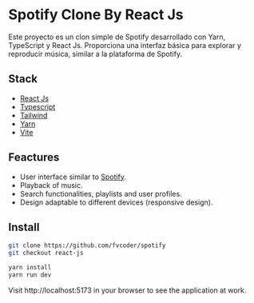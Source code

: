 # Spotify Clone By React Js
Este proyecto es un clon simple de Spotify desarrollado con Yarn, TypeScript y React Js. Proporciona una interfaz básica para explorar y reproducir música, similar a la plataforma de Spotify.

## Stack
- [React Js](https://react.dev/)
- [Typescript](https://www.typescriptlang.org/)
- [Tailwind](https://tailwindcss.com/)
- [Yarn](https://yarnpkg.com/)
- [Vite](https://vitejs.dev/)

## Feactures
- User interface similar to [Spotify](https://open.spotify.com).
- Playback of music.
- Search functionalities, playlists and user profiles.
- Design adaptable to different devices (responsive design).

## Install
```bash
git clone https://github.com/fvcoder/spotify
git checkout react-js

yarn install
yarn run dev
```
Visit http://localhost:5173 in your browser to see the application at work.